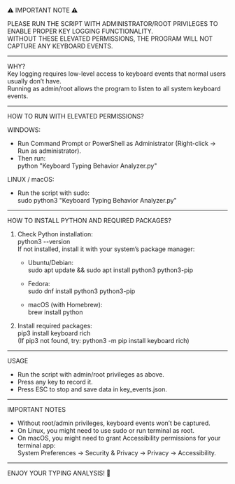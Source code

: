 ⚠️ IMPORTANT NOTE ⚠️

PLEASE RUN THE SCRIPT WITH ADMINISTRATOR/ROOT PRIVILEGES TO ENABLE PROPER KEY LOGGING FUNCTIONALITY.  
WITHOUT THESE ELEVATED PERMISSIONS, THE PROGRAM WILL NOT CAPTURE ANY KEYBOARD EVENTS.

---

WHY?  
Key logging requires low-level access to keyboard events that normal users usually don’t have.  
Running as admin/root allows the program to listen to all system keyboard events.

---

HOW TO RUN WITH ELEVATED PERMISSIONS?

WINDOWS:  
- Run Command Prompt or PowerShell as Administrator (Right-click → Run as administrator).  
- Then run:  
  python "Keyboard Typing Behavior Analyzer.py"

LINUX / macOS:  
- Run the script with sudo:  
  sudo python3 "Keyboard Typing Behavior Analyzer.py"

---

HOW TO INSTALL PYTHON AND REQUIRED PACKAGES?

1. Check Python installation:  
   python3 --version  
   If not installed, install it with your system’s package manager:  

   - Ubuntu/Debian:  
     sudo apt update && sudo apt install python3 python3-pip  
   
   - Fedora:  
     sudo dnf install python3 python3-pip  
   
   - macOS (with Homebrew):  
     brew install python

2. Install required packages:  
   pip3 install keyboard rich  
   (If pip3 not found, try: python3 -m pip install keyboard rich)

---

USAGE

- Run the script with admin/root privileges as above.  
- Press any key to record it.  
- Press ESC to stop and save data in key_events.json.

---

IMPORTANT NOTES

- Without root/admin privileges, keyboard events won’t be captured.  
- On Linux, you might need to use sudo or run terminal as root.  
- On macOS, you might need to grant Accessibility permissions for your terminal app:  
  System Preferences → Security & Privacy → Privacy → Accessibility.

---

ENJOY YOUR TYPING ANALYSIS! 🚀
